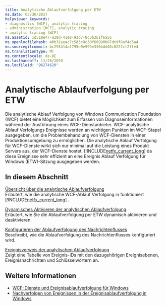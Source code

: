 ```yaml
---
title: Analytische Ablaufverfolgung per ETW
ms.date: 03/30/2017
helpviewer_keywords:
- diagnostics [WCF], analytic tracing
- administration [WCF], analytic tracing
- analytic tracing [WCF]
ms.assetid: 1d518e47-a38d-41e8-93d7-8c3b361f6a56
ms.openlocfilehash: 4bb31eeac7c5d3c8c30f66090b07de9f8af4d5a4
ms.sourcegitcommit: bc293b14af795e0e999e3304dd40c0222cf2ffe4
ms.translationtype: MT
ms.contentlocale: de-DE
ms.lasthandoff: 11/26/2020
ms.locfileid: "96274620"
---
```

# <a name="analytic-tracing-with-etw"></a>Analytische Ablaufverfolgung per ETW

Die analytische Ablauf Verfolgung von Windows Communication Foundation (WCF) bietet eine Möglichkeit zum Erfassen von Diagnoseinformationen während der Ausführung eines WCF-Dienstanbieter. WCF-analytische Ablauf Verfolgungs Ereignisse werden an wichtigen Punkten im WCF-Stapel ausgegeben, um die Problembehandlung von WCF-Diensten in einer Produktionsumgebung zu ermöglichen. Die analytische Ablauf Verfolgung für WCF-Dienste wirkt sich nur minimal auf die Leistung eines Produkt Servers aus, der WCF-Dienste hostet, [!INCLUDE[netfx_current_long](../../../../../includes/netfx-current-long-md.md)] da diese Ereignisse sehr effizient an eine Ereignis Ablauf Verfolgung für Windows (ETW)-Sitzung ausgegeben werden.  
  
## <a name="in-this-section"></a>In diesem Abschnitt  

 [Übersicht über die analytische Ablaufverfolgung](analytic-tracing-overview.md)  
 Erläutert, wie die analytische WCF-Ablauf Verfolgung in funktioniert [!INCLUDE[netfx_current_long](../../../../../includes/netfx-current-long-md.md)] .  
  
 [Dynamisches Aktivieren der analytischen Ablaufverfolgung](dynamically-enabling-analytic-tracing.md)  
 Erläutert, wie Sie die Ablaufverfolgung per ETW dynamisch aktivieren und deaktivieren.  
  
 [Konfigurieren der Ablaufverfolgung des Nachrichtenflusses](configuring-message-flow-tracing.md)  
 Beschreibt, wie die Ablaufverfolgung des Nachrichtenflusses konfiguriert wird.  
  
 [Ereignisverweis der analytischen Ablaufverfolgung](analytic-trace-event-reference.md)  
 Zeigt eine Tabelle von Ereignis-IDs mit den dazugehörigen Ereignisebenen, Ereignisnachrichten und Schlüsselwörtern an.  
  
## <a name="see-also"></a>Weitere Informationen

- [WCF-Dienste und Ereignisablaufverfolgung für Windows](../../samples/wcf-services-and-event-tracing-for-windows.md)
- [Nachverfolgen von Ereignissen in der Ereignisablaufverfolgung in Windows](../../../windows-workflow-foundation/samples/tracking-events-into-event-tracing-in-windows.md)
